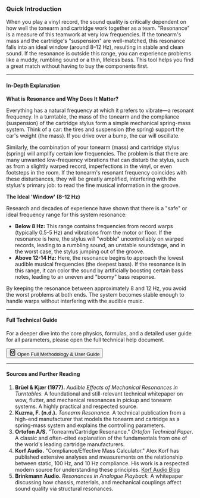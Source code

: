 ### Quick Introduction

When you play a vinyl record, the sound quality is critically dependent on how well the tonearm and cartridge work together as a team. "Resonance" is a measure of this teamwork at very low frequencies. If the tonearm's mass and the cartridge's "suspension" are well-matched, this resonance falls into an ideal window (around 8–12 Hz), resulting in stable and clean sound. If the resonance is outside this range, you can experience problems like a muddy, rumbling sound or a thin, lifeless bass. This tool helps you find a great match without having to buy the components first.

***

#### In-Depth Explanation

**What is Resonance and Why Does It Matter?**

Everything has a natural frequency at which it prefers to vibrate—a resonant frequency. In a turntable, the mass of the tonearm and the compliance (suspension) of the cartridge stylus form a simple mechanical spring-mass system. Think of a car: the tires and suspension (the spring) support the car's weight (the mass). If you drive over a bump, the car will oscillate.

Similarly, the combination of your tonearm (mass) and cartridge stylus (spring) will amplify certain low frequencies. The problem is that there are many unwanted low-frequency vibrations that can disturb the stylus, such as from a slightly warped record, imperfections in the vinyl, or even footsteps in the room. If the tonearm's resonant frequency coincides with these disturbances, they will be greatly amplified, interfering with the stylus's primary job: to read the fine musical information in the groove.

**The Ideal 'Window' (8–12 Hz)**

Research and decades of experience have shown that there is a "safe" or ideal frequency range for this system resonance:

*   **Below 8 Hz:** This range contains frequencies from record warps (typically 0.5-5 Hz) and vibrations from the motor or floor. If the resonance is here, the stylus will "wobble" uncontrollably on warped records, leading to a rumbling sound, an unstable soundstage, and in the worst case, the stylus jumping out of the groove.
*   **Above 12-14 Hz:** Here, the resonance begins to approach the lowest audible musical frequencies (the deepest bass). If the resonance is in this range, it can color the sound by artificially boosting certain bass notes, leading to an uneven and "boomy" bass response.

By keeping the resonance between approximately 8 and 12 Hz, you avoid the worst problems at both ends. The system becomes stable enough to handle warps without interfering with the audible music.

<hr>

#### Full Technical Guide

For a deeper dive into the core physics, formulas, and a detailed user guide for all parameters, please open the full technical help document.

<button class="technical-help-link" onclick="triggerTechnicalHelp()">
  <svg xmlns="http://www.w3.org/2000/svg" width="18" height="18" viewBox="0 0 24 24" fill="none" stroke="currentColor" stroke-width="2" stroke-linecap="round" stroke-linejoin="round"><path d="M18 2H6a2 2 0 0 0-2 2v16a2 2 0 0 0 2 2h12a2 2 0 0 0 2-2V4a2 2 0 0 0-2-2z"></path><path d="M12 18h.01"></path><path d="M12 15c-2.28 0-4-1.72-4-4s1.72-4 4-4 4 1.72 4 4-1.72 4-4 4z"></path></svg>
  Open Full Methodology & User Guide
</button>

<hr>

#### Sources and Further Reading

1.  **Brüel & Kjær (1977).** *Audible Effects of Mechanical Resonances in Turntables.* A foundational and still-relevant technical whitepaper on wow, flutter, and mechanical resonances in pickup and tonearm systems. A highly practical and respected source.
2.  **Kuzma, F. (n.d.).** *Tonearm Resonance.* A technical publication from a high-end manufacturer that models the tonearm and cartridge as a spring-mass system and explains the controlling parameters.
3.  **Ortofon A/S.** "Tonearm/Cartridge Resonance." *Ortofon Technical Paper*. A classic and often-cited explanation of the fundamentals from one of the world's leading cartridge manufacturers.
4.  **Korf Audio.** "Compliance/Effective Mass Calculator." Alex Korf has published extensive analyses and measurements on the relationship between static, 100 Hz, and 10 Hz compliance. His work is a respected modern source for understanding these principles. [Korf Audio Blog](https://korfaudio.com/blog)
5.  **Brinkmann Audio.** *Resonances in Analogue Playback.* A whitepaper discussing how chassis, materials, and mechanical couplings affect sound quality via structural resonances.
